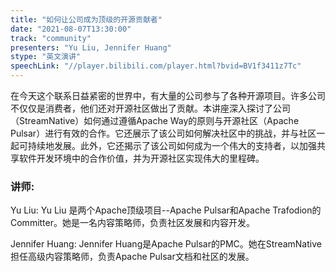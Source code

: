 ```yaml
---
title: "如何让公司成为顶级的开源贡献者"
date: "2021-08-07T13:30:00"
track: "community"
presenters: "Yu Liu, Jennifer Huang"
stype: "英文演讲"
speechLink: "//player.bilibili.com/player.html?bvid=BV1f3411z7Tc"
---
```

在今天这个联系日益紧密的世界中，有大量的公司参与了各种开源项目。许多公司不仅仅是消费者，他们还对开源社区做出了贡献。本讲座深入探讨了公司（StreamNative）如何通过遵循Apache Way的原则与开源社区（Apache Pulsar）进行有效的合作。它还展示了该公司如何解决社区中的挑战，并与社区一起可持续地发展。此外，它还揭示了该公司如何成为一个伟大的支持者，以加强共享软件开发环境中的合作价值，并为开源社区实现伟大的里程碑。

### 讲师:
Yu Liu: Yu Liu 是两个Apache顶级项目--Apache Pulsar和Apache Trafodion的Committer。她是一名内容策略师，负责社区发展和内容开发。

Jennifer Huang: Jennifer Huang是Apache Pulsar的PMC。她在StreamNative担任高级内容策略师，负责Apache Pulsar文档和社区的发展。
